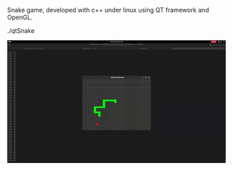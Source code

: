 Snake game, developed with c++ under linux using QT framework and OpenGL.

./qtSnake

![](img/qtSnake.gif)
